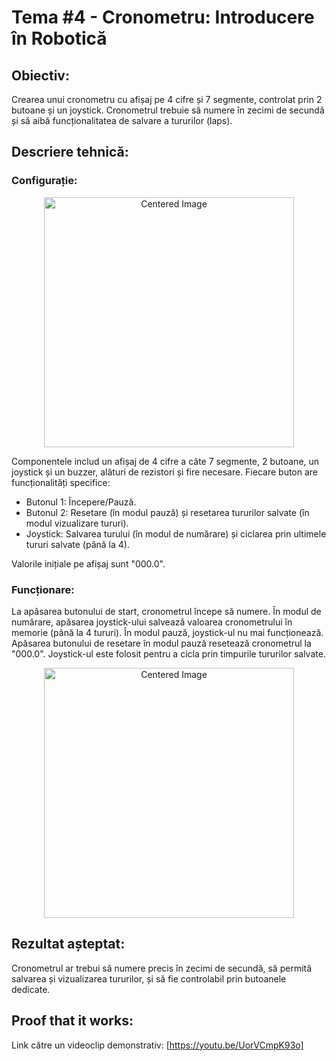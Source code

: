 
# Tema #4 - Cronometru: Introducere în Robotică

## Obiectiv:
Crearea unui cronometru cu afișaj pe 4 cifre și 7 segmente, controlat prin 2 butoane și un joystick. 
Cronometrul trebuie să numere în zecimi de secundă și să aibă funcționalitatea de salvare a tururilor (laps).

## Descriere tehnică:
### Configurație:

<p align="center">
  <img src="../../media/Homework4CircuitView.jpg" alt="Centered Image" width="400"/>
</p>

Componentele includ un afișaj de 4 cifre a câte 7 segmente, 2 butoane, un joystick și un buzzer, alături de rezistori și fire necesare. 
Fiecare buton are funcționalități specifice:
- Butonul 1: Începere/Pauză.
- Butonul 2: Resetare (în modul pauză) și resetarea tururilor salvate (în modul vizualizare tururi).
- Joystick: Salvarea turului (în modul de numărare) și ciclarea prin ultimele tururi salvate (până la 4).

Valorile inițiale pe afișaj sunt "000.0". 

### Funcționare:

La apăsarea butonului de start, cronometrul începe să numere. În modul de numărare, apăsarea joystick-ului salvează valoarea cronometrului în memorie (până la 4 tururi). 
În modul pauză, joystick-ul nu mai funcționează. Apăsarea butonului de resetare în modul pauză resetează cronometrul la "000.0". 
Joystick-ul este folosit pentru a cicla prin timpurile tururilor salvate.

<p align="center">
  <img src="../../media/Homework4.jpg" alt="Centered Image" width="400"/>
</p>

## Rezultat așteptat:
Cronometrul ar trebui să numere precis în zecimi de secundă, să permită salvarea și vizualizarea tururilor, și să fie controlabil prin butoanele dedicate.

## Proof that it works:
Link către un videoclip demonstrativ:
[https://youtu.be/UorVCmpK93o]
